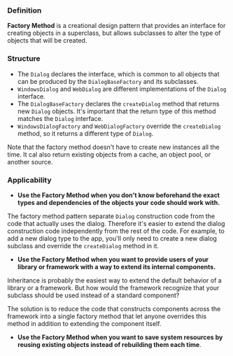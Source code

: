 ### Definition
**Factory Method** is a creational design pattern that provides an interface for creating objects in a superclass, but allows subclasses to alter the type of objects that will be created.

### Structure

- The `Dialog` declares the interface, which is common to all objects that can be produced by the `DialogBaseFactory` and its subclasses.
- `WindowsDialog` and `WebDialog` are different implementations of the `Dialog` interface.
- The `DialogBaseFactory` declares the `createDialog` method that returns new `Dialog` objects. It's important that the return type of this method matches the `Dialog` interface.
- `WindowsDialogFactory` and `WebDialogFactory` override the `createDialog` method, so it returns a different type of `Dialog`.

Note that the factory method doesn't have to create new instances all the time. It cal also return existing objects from a cache, an object pool, or another source.

### Applicability

- **Use the Factory Method when you don't know beforehand the exact types and dependencies of the objects your code should work with.**

The factory method pattern separate `Dialog` construction code from the code that actually uses the dialog. Therefore it's easier to extend the dialog construction code independently from the rest of the code.
For example, to add a new dialog type to the app, you'll only need to create a new dialog subclass and override the `createDialog` method in it.

- **Use the Factory Method when you want to provide users of your library or framework with a way to extend its internal components.**

Inheritance is probably the easiest way to extend the default behavior
of a library or a framework. But how would the framework recognize that your subclass should be
used instead of a standard component?

The solution is to reduce the code that constructs components across
the framework into a single factory method that let anyone overrides this method
in addition to extending the component itself.

- **Use the Factory Method when you want to save system resources by reusing existing objects instead of rebuilding them each time**.
